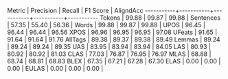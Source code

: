 Metric     | Precision |    Recall |  F1 Score | AligndAcc
-----------+-----------+-----------+-----------+-----------
Tokens     |     99.88 |     99.87 |     99.88 |
Sentences  |     57.35 |     55.40 |     56.36 |
Words      |     99.88 |     99.87 |     99.88 |
UPOS       |     96.45 |     96.44 |     96.44 |     96.56
XPOS       |     96.96 |     96.95 |     96.95 |     97.08
UFeats     |     91.65 |     91.64 |     91.64 |     91.76
AllTags    |     89.38 |     89.37 |     89.38 |     89.49
Lemmas     |     89.24 |     89.24 |     89.24 |     89.35
UAS        |     83.95 |     83.94 |     83.94 |     84.05
LAS        |     80.93 |     80.92 |     80.92 |     81.03
CLAS       |     77.03 |     76.87 |     76.95 |     76.97
MLAS       |     68.88 |     68.74 |     68.81 |     68.83
BLEX       |     67.35 |     67.21 |     67.28 |     67.30
ELAS       |      0.00 |      0.00 |      0.00 |
EULAS      |      0.00 |      0.00 |      0.00 |
